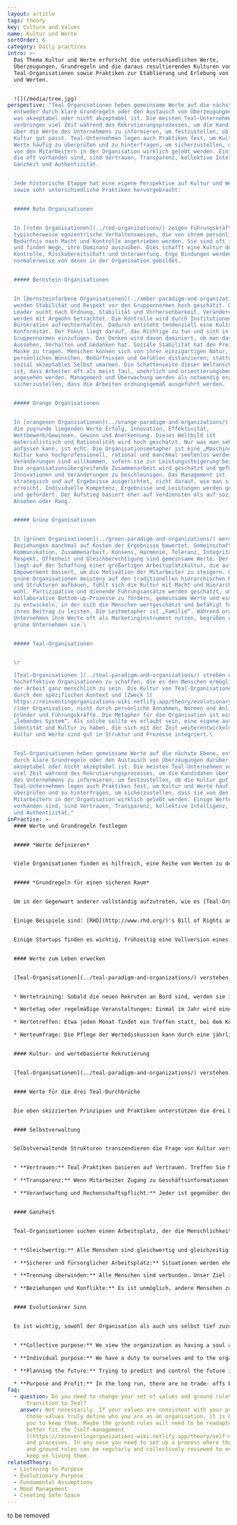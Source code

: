 ```yaml
---
layout: article
tags: theory
key: Culture and Values
name: Kultur und Werte
sortOrder: 6
category: Daily practices
intro: >-
  Das Thema Kultur und Werte erforscht die unterschiedlichen Werte,
  Überzeugungen, Grundregeln und die daraus resultierenden Kulturen von
  Teal-Organisationen sowie Praktiken zur Etablierung und Erlebung von Kultur
  und Werten.


  ![](/media/tree.jpg)
perspective: "Teal Organisationen heben gemeinsame Werte auf die nächste Ebene,
  entweder durch klare Grundregeln oder den Austausch von Überzeugungen darüber,
  was akzeptabel oder nicht akzeptabel ist. Die meisten Teal-Unternehmen
  verbringen viel Zeit während des Rekrutierungsprozesses, um die Kandidaten
  über die Werte des Unternehmens zu informieren, um festzustellen, ob die
  Kultur gut passt. Teal-Unternehmen legen auch Praktiken fest, um Kultur und
  Werte häufig zu überprüfen und zu hinterfragen, um sicherzustellen, dass sie
  von den Mitarbeitern in der Organisation wirklich gelebt werden. Einige Werte,
  die oft vorhanden sind, sind Vertrauen, Transparenz, kollektive Intelligenz,
  Ganzheit und Authentizität.


  Jede historische Etappe hat eine eigene Perspektive auf Kultur und Werte
  sowie sehr unterschiedliche Praktiken hervorgebracht:


  ##### Rote Organisationen


  In [roten Organisationen](../red-organizations/) zeigen Führungskräfte
  typischerweise egozentrische Verhaltensweisen, die von ihrem persönlichen
  Bedürfnis nach Macht und Kontrolle angetrieben werden. Sie sind oft impulsiv
  und finden Wege, ihre Dominanz auszuüben. Dies schafft eine Kultur der Angst,
  Kontrolle, Risikobereitschaft und Unterwerfung. Enge Bindungen werden
  normalerweise von denen in der Organisation gebildet.


  ##### Bernstein-Organisationen


  In [bernsteinfarbene Organisationen](../amber-paradigm-and-organizations/)
  werden Stabilität und Respekt vor den Gruppennormen hoch geschätzt. Der Amber
  Leader sucht nach Ordnung, Stabilität und Vorhersehbarkeit. Veränderungen
  werden mit Argwohn betrachtet. Die Kontrolle wird durch Institutionen und
  Bürokratien aufrechterhalten. Dadurch entsteht tendenziell eine Kultur der
  Konformität. Der Fokus liegt darauf, das Richtige zu tun und sich in die
  Gruppennormen einzufügen. Das Denken wird davon dominiert, ob man das richtige
  Aussehen, Verhalten und Gedanken hat. Soziale Stabilität hat den Preis, eine
  Maske zu tragen. Menschen können sich von ihrer einzigartigen Natur, ihren
  persönlichen Wünschen, Bedürfnissen und Gefühlen distanzieren; stattdessen ein
  sozial akzeptables Selbst umarmen. Die Schattenseite dieser Weltanschauung
  ist, dass Arbeiter oft als meist faul, unehrlich und orientierungsbedürftig
  angesehen werden. Management und Überwachung werden als notwendig erachtet, um
  sicherzustellen, dass die Arbeiten ordnungsgemäß ausgeführt werden.


  ##### Orange Organisationen


  In [orangenen Organisationen](../orange-paradigm-and-organizations/) sind
  die zugrunde liegenden Werte Erfolg, Innovation, Effektivität,
  Wettbewerb/Gewinnen, Gewinn und Anerkennung. Dieses Weltbild ist
  materialistisch und Rationalität wird hoch geschätzt. Nur was man sehen und
  anfassen kann, ist echt. Die Organisationsmetapher ist eine „Maschine“. Die
  Kultur kann hochprofessionell, rational und manchmal seelenlos werden.
  Veränderungen sind willkommen, sofern sie zur Leistungssteigerung beitragen.
  Die organisationsübergreifende Zusammenarbeit wird geschätzt und gefördert, um
  Innovationen und Veränderungen zu beschleunigen. Das Management ist
  strategisch und auf Ergebnisse ausgerichtet, nicht darauf, wie man sie
  erreicht. Individuelle Kompetenz, Ergebnisse und Leistungen werden geschätzt
  und gefördert. Der Aufstieg basiert eher auf Verdiensten als auf sozialem
  Ansehen oder Rang.


  ##### Grüne Organisationen


  In [grünen Organisationen](../green-paradigm-and-organizations/) werden
  Beziehungen manchmal auf Kosten der Ergebnisse bewertet. Gemeinschaft,
  Kommunikation, Zusammenarbeit, Konsens, Harmonie, Toleranz, Integrität,
  Respekt, Offenheit und Gleichberechtigung sind gemeinsame Werte. Der Fokus
  liegt auf der Schaffung einer großartigen Arbeitsplatzkultur, die auf
  Empowerment basiert, um die Motivation der Mitarbeiter zu steigern. Obwohl
  grüne Organisationen meistens auf den traditionellen hierarchischen Modellen
  und Strukturen aufbauen, fühlt sich die Kultur mit Macht und Hierarchie nicht
  wohl. Partizipative und dienende Führungsansätze werden geschätzt, um
  kollaborative Bottom-up-Prozesse zu fördern, gemeinsame Werte und eine Kultur
  zu entwickeln, in der sich die Menschen wertgeschätzt und befähigt fühlen,
  ihren Beitrag zu leisten. Die Leitmetapher ist „Familie“. Während orange
  Unternehmen ihre Werte oft als Marketinginstrument nutzen, begrüßen und leben
  grüne Unternehmen sie.\ 


  ##### Teal-Organisationen


  \r

  [Teal-Organisationen ](../teal-paradigm-and-organizations/) streben danach,
  hocheffektive Organisationen zu schaffen, die es den Menschen ermöglichen, bei
  der Arbeit ganz menschlich zu sein. Die Kultur von Teal-Organisationen wird
  durch den spezifischen Kontext und [Zweck ](
  https://reinventingorganizations-wiki.netlify.app/theory/evolutionary-purpose\
  /)der Organisation, nicht durch persönliche Annahmen, Normen und Anliegen der
  Gründer und Führungskräfte. Die Metapher für die Organisation ist ein
  „lebendes System“. Als solche sollte es erlaubt sein, eine eigene autonome
  Identität und Kultur zu haben, die sich mit der Zeit weiterentwickeln kann.
  Kultur und Werte sind gut in Struktur und Prozesse integriert.\ 


  Teal-Organisationen heben gemeinsame Werte auf die nächste Ebene, entweder
  durch klare Grundregeln oder den Austausch von Überzeugungen darüber, was
  akzeptabel oder nicht akzeptabel ist. Die meisten Teal-Unternehmen verbringen
  viel Zeit während des Rekrutierungsprozesses, um die Kandidaten über die Werte
  des Unternehmens zu informieren, um festzustellen, ob die Kultur gut passt.
  Teal-Unternehmen legen auch Praktiken fest, um Kultur und Werte häufig zu
  überprüfen und zu hinterfragen, um sicherzustellen, dass sie von den
  Mitarbeitern in der Organisation wirklich gelebt werden. Einige Werte, die oft
  vorhanden sind, sind Vertrauen, Transparenz, kollektive Intelligenz, Ganzheit
  und Authentizität."
inPractice: >-
  #### Werte und Grundregeln festlegen


  ##### *Werte definieren*


  Viele Organisationen finden es hilfreich, eine Reihe von Werten zu definieren. In [Teal-Organisationen](../teal-paradigm-and-organizations/) sind diese Werte zusammen mit [dem Sinn](../evolutionary-purpose/) der Kern der Unternehmenskultur und beeinflussen die meisten Verhaltensweisen und Prozesse. Diese Werte stammen oft aus der Vision des Gründers und werden typischerweise kollektiv definiert. Werte und damit verbundene Grundregeln sind nicht festgelegt, sie werden offen diskutiert und geändert, damit sie ein getreues Spiegelbild dessen bleiben, woran die Menschen in der Organisation leben und woran sie glauben. Einige Organisationen legen einfache gemeinsame Überzeugungen oder Annahmen über menschliche Bemühungen fest und Verhalten.


  ##### *Grundregeln für einen sicheren Raum*


  Um in der Gegenwart anderer vollständig aufzutreten, wie es [Teal-Organisationen ](../teal-paradigm-and-organizations/) ermutigt, müssen die Menschen das Gefühl haben, dass dies sicher ist. Dabei hilft es, wenn nötig, definierte Werte in klare „Grundregeln“ übersetzen zu lassen.


  Einige Beispiele sind: [RHD](http://www.rhd.org/)'s Bill of Rights and Responsibilities, [Morning Star](http://www.morningstarco.com/)'s Colleague Principles, [FAVI ](http://www.favi.com/)'s Fiches oder [Holacracy](http://www.holacracy.org/)'s Constitution. Diese Dokumente bieten eine Vision für einen sicheren und produktiven Arbeitsplatz. Sie geben Kollegen ein Vokabular, um gesunde Beziehungen zu besprechen, und sie ziehen Grenzen, die empfohlenes von inakzeptablem Verhalten trennen.


  Einige Startups finden es wichtig, frühzeitig eine Vollversion eines solchen Dokuments zu erstellen. Andere werden eine entwickeln, während sie wachsen. Organisationen stellen sicher, dass sie kollektiv geschrieben werden, damit sie im vollen Besitz aller Personen sind


  #### Werte zum Leben erwecken


  [Teal-Organisationen](../teal-paradigm-and-organizations/) verstehen, dass es mehr braucht als eine Tafel an der Wand, um Werte und Grundregeln zum Leben zu erwecken. Sie verwenden viel Zeit und Energie für die Schulung und die Einbeziehung aller in einen kontinuierlichen Prozess der erneuten Überprüfung. Einige Beispiele für die Erhaltung von Werten sind:


  * Wertetraining: Sobald die neuen Rekruten an Bord sind, werden sie in den Werten und Grundregeln geschult.

  * Wertetag oder regelmäßige Veranstaltungen: Einmal im Jahr wird eine festliche Veranstaltung organisiert, bei der alle eingeladen sind, den Sinn, die Werte und die Grundregeln der Organisation erneut zu besprechen.

  * Wertetreffen: Etwa jeden Monat findet ein Treffen statt, bei dem Kollegen eingeladen werden, Fragen zu Werten und Grundregeln am Arbeitsplatz anzusprechen und Änderungen vorzuschlagen. Werte können auch in Large Group Reflections besprochen werden.

  * Werteumfrage: Die Pflege der Wertediskussion kann durch eine jährliche Umfrage unterstützt werden.


  #### Kultur- und wertebasierte Rekrutierung


  [Teal-Organisationen](../teal-paradigm-and-organizations/) verstehen, dass die Einstellung und das Verhalten einer Person genauso wichtig sind wie ihre Fähigkeiten. Daher wird viel Energie darauf verwendet, Menschen zu finden, die zur Kultur und den Werten der Organisation passen. Neue Mitarbeiter werden sorgfältig interviewt, um sicherzustellen, dass sie in der Umgebung erfolgreich sein können. Es ist ein Zwei-Wege-Entdeckungsprozess, der darauf abzielt herauszufinden, ob die Organisation und die Person „gemeinsam reisen“ sollen.


  #### Werte für die drei Teal-Durchbrüche


  Die oben skizzierten Prinzipien und Praktiken unterstützen die drei Durchbrüche von [Selbstmanagement](../self-management/), [Ganzheit](../wholeness/)und [evolutionärer Sinn](../evolutionary-purpose/) .


  #### Selbstverwaltung


  Selbstverwaltende Strukturen transzendieren die Frage von Kultur versus System. Innere und äußere Dimensionen, Kultur und Systeme arbeiten Hand in Hand, nicht gegenläufig. Im Folgenden sind einige Beispiele für die Arten von Werten/Prinzipien aufgeführt, die das Selbstmanagement unterstützen:


  * **Vertrauen:** Teal-Praktiken basieren auf Vertrauen. Treffen Sie Menschen mit Vertrauen und sie werden mit Vertrauen reagieren. Vertrauen ermöglicht es den Menschen, volle Verantwortung zu übernehmen. Es verringert auch den Bedarf an Hierarchie und Kontrolle und ermöglicht [Selbstverwaltung](../self-management/).

  * **Transparenz:** Wenn Mitarbeiter Zugang zu Geschäftsinformationen haben, die oft vom Management gespeichert werden, können sie handeln und Entscheidungen treffen, die für das Ganze gut sind. Wenn Transparenz und Offenheit vorhanden sind, steht kollektive Intelligenz allen zur Verfügung. Sensible Informationen können geteilt werden, da jeder in der Lage ist und vertraut, mit schwierigen Nachrichten umzugehen.

  * **Verantwortung und Rechenschaftspflicht:** Jeder ist gegenüber der Organisation dafür verantwortlich, Probleme oder Chancen zu erkennen und anzugehen. Von den Menschen wird erwartet, dass sie sich gegenseitig für ihre [Verpflichtungen](../ommitment-working-hours-and-flexibility/), durch [feedback](../feedback-and-performance-management/) und respektvolle Konfrontation.


  #### Ganzheit


  Teal-Organisationen suchen einen Arbeitsplatz, der die Menschlichkeit der Menschen ehrt, die dort arbeiten. Im Folgenden sind Beispiele für die Arten von Werten/Prinzipien aufgeführt, die Ganzheitlichkeit unterstützen:


  * **Gleichwertig:** Alle Menschen sind gleichwertig und gleichzeitig verschieden. Die Gemeinschaft wird am reichsten, wenn die Mitglieder in der Lage sind, auf ihre besondere Art und Weise beizutragen und gleichzeitig ihre Unterschiede zu schätzen.

  * **Sicherer und fürsorglicher Arbeitsplatz:** Situationen werden eher aus Liebe und Verbundenheit als aus Angst und Trennung angegangen. Es ist wichtig, eine sichere Umgebung zu schaffen, in der sich jeder authentisch verhalten kann.

  * **Trennung überwinden:** Alle Menschen sind verbunden. Unser Ziel ist es, einen Arbeitsplatz zu schaffen, an dem kognitive, physische, emotionale und spirituelle Aspekte gewürdigt und geschätzt werden.

  * **Beziehungen und Konflikte:** Es ist unmöglich, andere Menschen zu ändern. Wir können nur uns selbst ändern. Wir übernehmen Verantwortung für unsere Gedanken, Überzeugungen, Worte und Handlungen. Wir verbreiten keine Gerüchte. Wir reden nicht hinter dem Rücken von jemandem. Wir schieben Probleme nicht anderen zu.


  #### Evolutionärer Sinn


  Es ist wichtig, sowohl der Organisation als auch uns selbst tief zuzuhören, um den evolutionären Zweck zu finden. (../evolutionary-purpose/) Im Folgenden sind Beispiele für die Arten von Werten/Prinzipien aufgeführt, die den evolutionären Zweck unterstützen:


  * **Collective purpose:** We view the organization as having a soul and [purpose ](https://reinventingorganizations-wiki.netlify.app/theory/listening-to-purpose/)of its own. We try to listen in to where the organization wants to go and beware of forcing a direction onto it. 

  * **Individual purpose:** We have a duty to ourselves and to the organization to inquire into our personal sense of calling to see if and how it resonates with the organization’s purpose. We try to imbue our roles with our souls, not our egos. 

  * **Planning the future:** Trying to predict and control the future is futile. We make forecasts only when a specific decision requires us to do so. Everything will unfold with more grace if we stop trying to control and instead choose to simply sense and respond. 

  * **Purpose and Profit:** In the long run, there are no trade- offs between purpose and profits. If we focus on purpose, profits will follow.
faq:
  - question: Do you need to change your set of values and ground rules when you
      transition to Teal?
    answer: Not necessarily. If your values are consistent with your purpose and if
      those values truly define who you are as an organisation, it is better for
      you to keep them. Maybe the ground rules will need to be readapted to
      better fit the [self-management
      ](https://reinventingorganizations-wiki.netlify.app/theory/self-management/)structure
      and processes. In any case you need to set up a process where those values
      and ground rules can be regularly and collectively reviewed to ensure you
      keep on living them.
relatedTheory:
  - Listening to Purpose
  - Evolutionary Purpose
  - Fundamental Assumptions
  - Mood Management
  - Creating Safe Space
---
```

to be removed